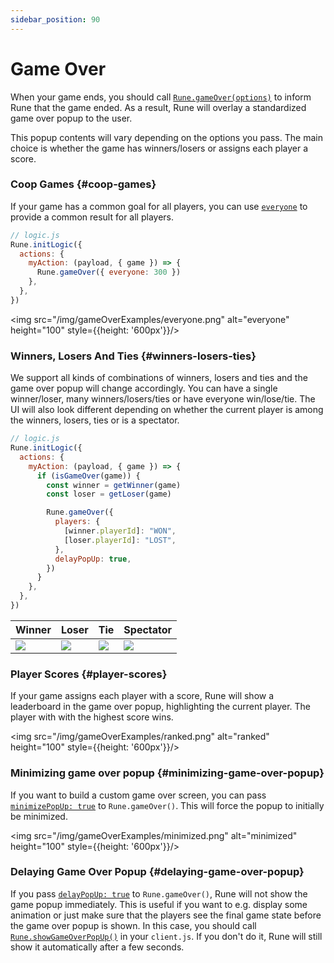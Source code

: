 ```yaml
---
sidebar_position: 90
---
```


# Game Over

When your game ends, you should call [`Rune.gameOver(options)`](../api-reference.md#runegameoveroptions) to inform Rune that the game ended. As a result, Rune will overlay a standardized game over popup to the user.

This popup contents will vary depending on the options you pass. The main choice is whether the game has winners/losers or assigns each player a score.


### Coop Games {#coop-games}

If your game has a common goal for all players, you can use [`everyone`](../api-reference.md#everyone-game-over) to provide a common result for all players.

```js
// logic.js
Rune.initLogic({
  actions: {
    myAction: (payload, { game }) => {
      Rune.gameOver({ everyone: 300 })
    },
  },
})
```

<img src="/img/gameOverExamples/everyone.png" alt="everyone" height="100" style={{height: '600px'}}/>


### Winners, Losers And Ties {#winners-losers-ties}

We support all kinds of combinations of winners, losers and ties and the game over popup will change accordingly. You can have a single winner/loser, many winners/losers/ties or have everyone win/lose/tie. The UI will also look different depending on whether the current player is among the winners, losers, ties or is a spectator.

```js
// logic.js
Rune.initLogic({
  actions: {
    myAction: (payload, { game }) => {
      if (isGameOver(game)) {
        const winner = getWinner(game)
        const loser = getLoser(game)

        Rune.gameOver({
          players: {
            [winner.playerId]: "WON",
            [loser.playerId]: "LOST",
          },
          delayPopUp: true,
        })
      }
    },
  },
})
```

| Winner                             | Loser                               | Tie                                | Spectator                                |
|------------------------------------|-------------------------------------|------------------------------------|------------------------------------------|
| ![](/img/gameOverExamples/win.png) | ![](/img/gameOverExamples/lose.png) | ![](/img/gameOverExamples/tie.png) | ![](/img/gameOverExamples/spectator.png) |

### Player Scores {#player-scores}

If your game assigns each player with a score, Rune will show a leaderboard in the game over popup, highlighting the current player. The player with with the highest score wins.

<img src="/img/gameOverExamples/ranked.png" alt="ranked" height="100" style={{height: '600px'}}/>

### Minimizing game over popup {#minimizing-game-over-popup}

If you want to build a custom game over screen, you can pass [`minimizePopUp: true`](../api-reference.md#minimizepopup-boolean) to `Rune.gameOver()`. This will force the popup to initially be minimized.

<img src="/img/gameOverExamples/minimized.png" alt="minimized" height="100" style={{height: '600px'}}/>

### Delaying Game Over Popup {#delaying-game-over-popup}

If you pass [`delayPopUp: true`](../api-reference.md#delaypopup-boolean) to `Rune.gameOver()`, Rune will not show the game popup immediately. This is useful if you want to e.g. display some animation or just make sure that the players see the final game state before the game over popup is shown. In this case, you should call [`Rune.showGameOverPopUp()`](../api-reference.md#runeshowgameoverpopup) in your `client.js`. If you don't do it, Rune will still show it automatically after a few seconds.
